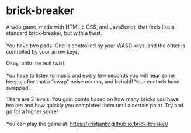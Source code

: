 # brick-breaker

A web game, made with HTML,c CSS, and JavaScript, that feels like a standard brick-breaker, but with a twist.
<br>  
You have two pads. One is controlled by your WASD keys, and the other is controlled by your arrow keys.

Okay, onto the real twist.
<br>  
You have to listen to music and every few seconds you will hear some beeps, after that a "swap" noise occurs, and behold! Your controls have swapped!

There are 3 levels. You gain points based on how many bricks you have broken and how quickly you completed them until a certain point. Try and go for a higher score!
<br>  
You can play the game at: https://kristjanbr.github.io/brick-breaker/
